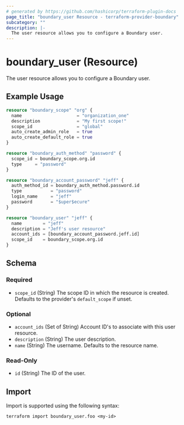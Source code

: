 ```yaml
---
# generated by https://github.com/hashicorp/terraform-plugin-docs
page_title: "boundary_user Resource - terraform-provider-boundary"
subcategory: ""
description: |-
  The user resource allows you to configure a Boundary user.
---
```


# boundary_user (Resource)

The user resource allows you to configure a Boundary user.

## Example Usage

```terraform
resource "boundary_scope" "org" {
  name                     = "organization_one"
  description              = "My first scope!"
  scope_id                 = "global"
  auto_create_admin_role   = true
  auto_create_default_role = true
}

resource "boundary_auth_method" "password" {
  scope_id = boundary_scope.org.id
  type     = "password"
}

resource "boundary_account_password" "jeff" {
  auth_method_id = boundary_auth_method.password.id
  type           = "password"
  login_name     = "jeff"
  password       = "$uper$ecure"
}

resource "boundary_user" "jeff" {
  name        = "jeff"
  description = "Jeff's user resource"
  account_ids = [boundary_account_password.jeff.id]
  scope_id    = boundary_scope.org.id
}
```

<!-- schema generated by tfplugindocs -->
## Schema

### Required

- `scope_id` (String) The scope ID in which the resource is created. Defaults to the provider's `default_scope` if unset.

### Optional

- `account_ids` (Set of String) Account ID's to associate with this user resource.
- `description` (String) The user description.
- `name` (String) The username. Defaults to the resource name.

### Read-Only

- `id` (String) The ID of the user.

## Import

Import is supported using the following syntax:

```shell
terraform import boundary_user.foo <my-id>
```
